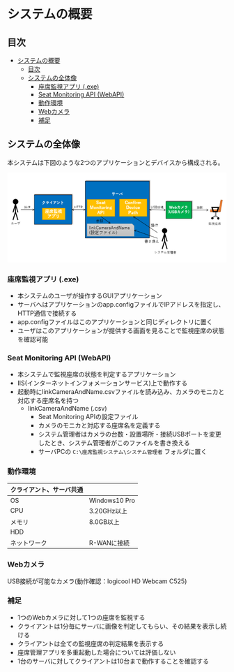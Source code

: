 # システムの概要

## 目次

- [システムの概要](#%e3%82%b7%e3%82%b9%e3%83%86%e3%83%a0%e3%81%ae%e6%a6%82%e8%a6%81)
  - [目次](#%e7%9b%ae%e6%ac%a1)
  - [システムの全体像](#%e3%82%b7%e3%82%b9%e3%83%86%e3%83%a0%e3%81%ae%e5%85%a8%e4%bd%93%e5%83%8f)
    - [座席監視アプリ (.exe)](#%e5%ba%a7%e5%b8%ad%e7%9b%a3%e8%a6%96%e3%82%a2%e3%83%97%e3%83%aa-exe)
    - [Seat Monitoring API (WebAPI)](#seat-monitoring-api-webapi)
    - [動作環境](#%e5%8b%95%e4%bd%9c%e7%92%b0%e5%a2%83)
    - [Webカメラ](#web%e3%82%ab%e3%83%a1%e3%83%a9)
    - [補足](#%e8%a3%9c%e8%b6%b3)

## システムの全体像

本システムは下図のような2つのアプリケーションとデバイスから構成される。

![Alternate text](../構成図/システム概要図.png)

### 座席監視アプリ (.exe)

- 本システムのユーザが操作するGUIアプリケーション
- サーバへはアプリケーションのapp.configファイルでIPアドレスを指定し、HTTP通信で接続する
- app.configファイルはこのアプリケーションと同じディレクトリに置く
- ユーザはこのアプリケーションが提供する画面を見ることで監視座席の状態を確認可能

### Seat Monitoring API (WebAPI)

- 本システムで監視座席の状態を判定するアプリケーション
- IIS(インターネットインフォメーションサービス)上で動作する
- 起動時にlinkCameraAndName.csvファイルを読み込み、カメラのモニカと対応する座席名を持つ
  - linkCameraAndName (.csv)
    - Seat Monitoring APIの設定ファイル
    - カメラのモニカと対応する座席名を定義する
    - システム管理者はカメラの台数・設置場所・接続USBポートを変更したとき、システム管理者がこのファイルを書き換える
    - サーバPCの `C:\座席監視システム\システム管理者` フォルダに置く

### 動作環境

|クライアント、サーバ共通||
|:--|:--|
|OS|Windows10 Pro|
|CPU|3.20GHz以上|
|メモリ|8.0GB以上|
|HDD||
|ネットワーク|R-WANに接続|

### Webカメラ

USB接続が可能なカメラ(動作確認：logicool HD Webcam C525)

### 補足

- 1つのWebカメラに対して1つの座席を監視する
- クライアントは1分毎にサーバに画像を判定してもらい、その結果を表示し続ける
- クライアントは全ての監視座席の判定結果を表示する
- 座席管理アプリを多重起動した場合については評価しない
- 1台のサーバに対してクライアントは10台まで動作することを確認する
